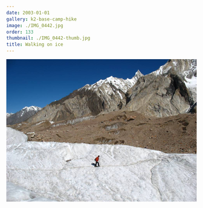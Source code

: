```yaml
---
date: 2003-01-01
gallery: k2-base-camp-hike
image: ./IMG_0442.jpg
order: 133
thumbnail: ./IMG_0442-thumb.jpg
title: Walking on ice
---
```


![Walking on ice](./IMG_0442.jpg)